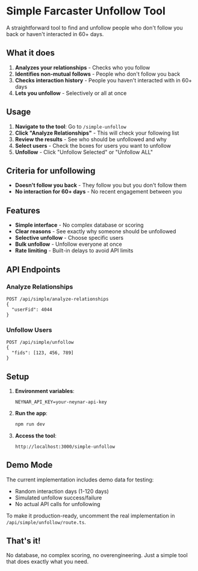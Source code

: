 # Simple Farcaster Unfollow Tool

A straightforward tool to find and unfollow people who don't follow you back or haven't interacted in 60+ days.

## What it does

1. **Analyzes your relationships** - Checks who you follow
2. **Identifies non-mutual follows** - People who don't follow you back
3. **Checks interaction history** - People you haven't interacted with in 60+ days
4. **Lets you unfollow** - Selectively or all at once

## Usage

1. **Navigate to the tool**: Go to `/simple-unfollow`
2. **Click "Analyze Relationships"** - This will check your following list
3. **Review the results** - See who should be unfollowed and why
4. **Select users** - Check the boxes for users you want to unfollow
5. **Unfollow** - Click "Unfollow Selected" or "Unfollow ALL"

## Criteria for unfollowing

- **Doesn't follow you back** - They follow you but you don't follow them
- **No interaction for 60+ days** - No recent engagement between you

## Features

- **Simple interface** - No complex database or scoring
- **Clear reasons** - See exactly why someone should be unfollowed
- **Selective unfollow** - Choose specific users
- **Bulk unfollow** - Unfollow everyone at once
- **Rate limiting** - Built-in delays to avoid API limits

## API Endpoints

### Analyze Relationships
```
POST /api/simple/analyze-relationships
{
  "userFid": 4044
}
```

### Unfollow Users
```
POST /api/simple/unfollow
{
  "fids": [123, 456, 789]
}
```

## Setup

1. **Environment variables**:
   ```env
   NEYNAR_API_KEY=your-neynar-api-key
   ```

2. **Run the app**:
   ```bash
   npm run dev
   ```

3. **Access the tool**:
   ```
   http://localhost:3000/simple-unfollow
   ```

## Demo Mode

The current implementation includes demo data for testing:
- Random interaction days (1-120 days)
- Simulated unfollow success/failure
- No actual API calls for unfollowing

To make it production-ready, uncomment the real implementation in `/api/simple/unfollow/route.ts`.

## That's it!

No database, no complex scoring, no overengineering. Just a simple tool that does exactly what you need. 